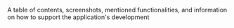A table of contents, screenshots, mentioned functionalities, and information on how to support the application's development 
